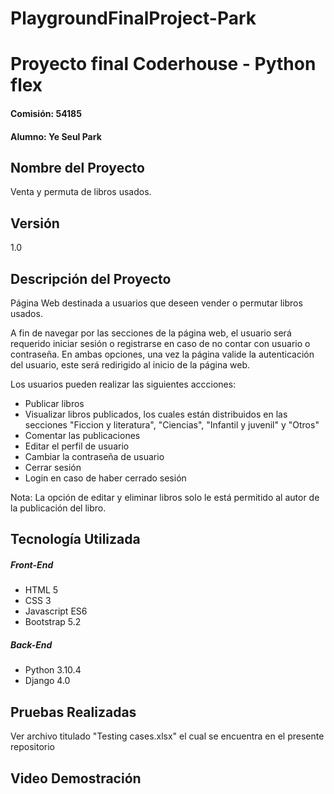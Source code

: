 # PlaygroundFinalProject-Park
# Proyecto final Coderhouse - Python flex
#### Comisión: 54185
#### Alumno: Ye Seul Park

## Nombre del Proyecto
Venta y permuta de libros usados.

## Versión
1.0

## Descripción del Proyecto
Página Web destinada a usuarios que deseen vender o permutar libros usados.

A fin de navegar por las secciones de la página web, el usuario será requerido iniciar sesión o registrarse en caso de no contar con usuario o contraseña. En ambas opciones, una vez la página valide la autenticación del usuario, este será redirigido al inicio de la página web.

Los usuarios pueden realizar las siguientes accciones:
- Publicar libros
- Visualizar libros publicados, los cuales están distribuidos en las secciones "Ficcion y literatura", "Ciencias", "Infantil y juvenil" y "Otros"
- Comentar las publicaciones
- Editar el perfil de usuario
- Cambiar la contraseña de usuario
- Cerrar sesión
- Login en caso de haber cerrado sesión

Nota: La opción de editar y eliminar libros solo le está permitido al autor de la publicación del libro.

## Tecnología Utilizada
##### Front-End
- HTML 5
- CSS 3
- Javascript ES6
- Bootstrap 5.2

##### Back-End
- Python 3.10.4
- Django 4.0

## Pruebas Realizadas
Ver archivo titulado "Testing cases.xlsx" el cual se encuentra en el presente repositorio 

## Video Demostración
